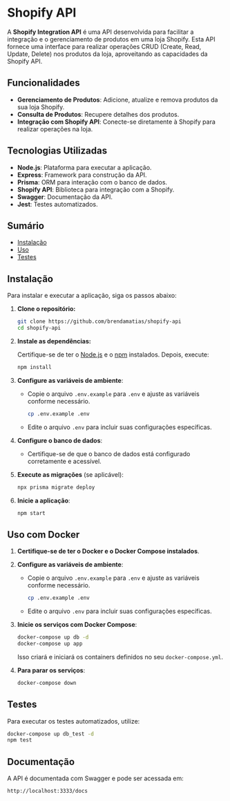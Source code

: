 # Shopify API

A **Shopify Integration API** é uma API desenvolvida para facilitar a integração e o gerenciamento de produtos em uma loja Shopify. Esta API fornece uma interface para realizar operações CRUD (Create, Read, Update, Delete) nos produtos da loja, aproveitando as capacidades da Shopify API.

## Funcionalidades

- **Gerenciamento de Produtos**: Adicione, atualize e remova produtos da sua loja Shopify.
- **Consulta de Produtos**: Recupere detalhes dos produtos.
- **Integração com Shopify API**: Conecte-se diretamente à Shopify para realizar operações na loja.

## Tecnologias Utilizadas

- **Node.js**: Plataforma para executar a aplicação.
- **Express**: Framework para construção da API.
- **Prisma**: ORM para interação com o banco de dados.
- **Shopify API**: Biblioteca para integração com a Shopify.
- **Swagger**: Documentação da API.
- **Jest**: Testes automatizados.

## Sumário

- [Instalação](#instalação)
- [Uso](#uso)
- [Testes](#testes)

## Instalação

Para instalar e executar a aplicação, siga os passos abaixo:

1. **Clone o repositório:**

   ```bash
   git clone https://github.com/brendamatias/shopify-api
   cd shopify-api
   ```

2. **Instale as dependências:**

   Certifique-se de ter o [Node.js](https://nodejs.org/) e o [npm](https://www.npmjs.com/) instalados. Depois, execute:

   ```bash
   npm install
   ```

3. **Configure as variáveis de ambiente**:

   - Copie o arquivo `.env.example` para `.env` e ajuste as variáveis conforme necessário.
     ```bash
     cp .env.example .env
     ```
   - Edite o arquivo `.env` para incluir suas configurações específicas.

4. **Configure o banco de dados**:

   - Certifique-se de que o banco de dados está configurado corretamente e acessível.

5. **Execute as migrações** (se aplicável):

   ```bash
   npx prisma migrate deploy
   ```

6. **Inicie a aplicação**:
   ```bash
   npm start
   ```

## Uso com Docker

1. **Certifique-se de ter o Docker e o Docker Compose instalados**.

2. **Configure as variáveis de ambiente**:

   - Copie o arquivo `.env.example` para `.env` e ajuste as variáveis conforme necessário.
     ```bash
     cp .env.example .env
     ```
   - Edite o arquivo `.env` para incluir suas configurações específicas.

3. **Inicie os serviços com Docker Compose**:

   ```bash
   docker-compose up db -d
   docker-compose up app
   ```

   Isso criará e iniciará os containers definidos no seu `docker-compose.yml`.

4. **Para parar os serviços**:
   ```bash
   docker-compose down
   ```

## Testes

Para executar os testes automatizados, utilize:

```bash
docker-compose up db_test -d
npm test
```

## Documentação

A API é documentada com Swagger e pode ser acessada em:

```
http://localhost:3333/docs
```
